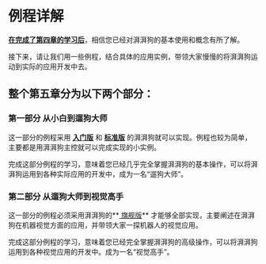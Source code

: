 # 例程详解



**<u>在完成了第四章的学习后</u>**，相信您已经对湃湃狗的基本使用和概念有所了解。

接下来，请让我们用一些例程，结合具体的应用实例，带领大家慢慢的将湃湃狗运动到实际的应用开发中去。



## 整个第五章分为以下两个部分：



### 第一部分 从小白到遛狗大师

  这一部分的例程采用 **<u>入门版</u>** 和 **<u>标准版</u>** 的湃湃狗就可以实现。例程也较为简单，主要都是用湃湃狗主控就可以完成实现的小实例。

  完成这部分例程的学习，意味着您已经几乎完全掌握湃湃狗的基本操作，可以将湃湃狗运用到各种实际应用的开发中，成为一名“遛狗大师”。



### 第二部分 从遛狗大师到视觉高手

  这一部分的例程必须采用湃湃狗的**<u> 旗舰版</u>** 才能够全部实现，主要阐述在湃湃狗在机器视觉方面的应用，并带领大家一探机器人的视觉应用。  



 完成这部分例程的学习，意味着您已经完全掌握湃湃狗的高级操作，可以将湃湃狗运用到各种视觉应用的开发中。成为一名“视觉高手”。